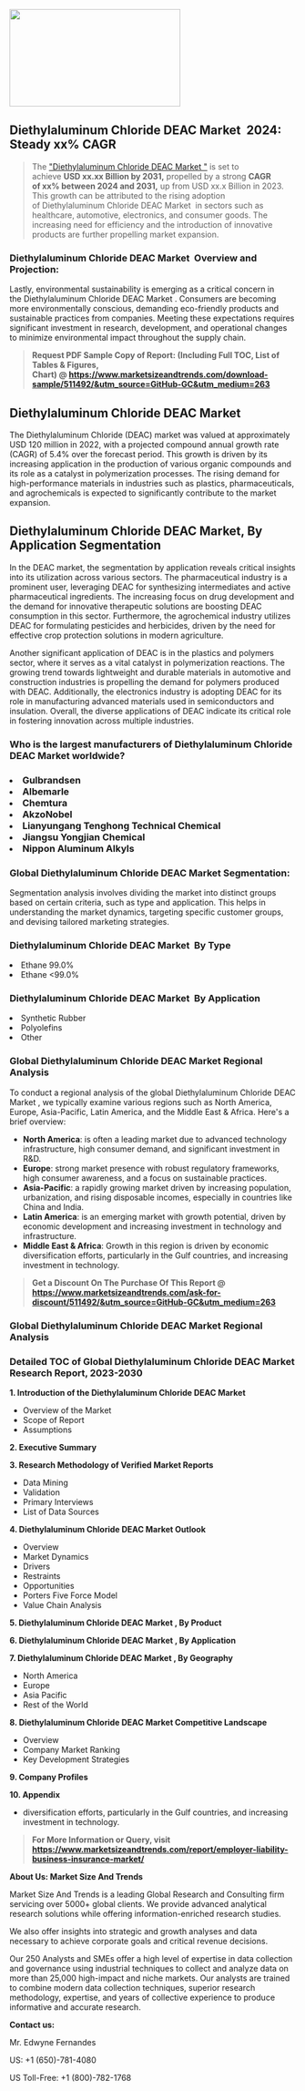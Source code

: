<p><img class="alignnone size-medium wp-image-20088" src="https://ffe5etoiles.com/wp-content/uploads/2024/12/MST1-300x171.png" alt="" width="300" height="171" /></p><h2 id="ember46" class="ember-view reader-text-block__heading-2">Diethylaluminum Chloride DEAC Market &nbsp;2024: Steady&nbsp;xx% CAGR</h2><blockquote id="ember47" class="ember-view reader-text-block__blockquote">The&nbsp;<a class="app-aware-link " href="https://www.marketsizeandtrends.com/download-sample/511492/&utm_source=GitHub-GC&utm_medium=263" target="_blank" data-test-app-aware-link="">"Diethylaluminum Chloride DEAC Market "</a>&nbsp;is set to achieve&nbsp;<strong>USD&nbsp;xx.xx&nbsp;Billion by 2031,</strong>&nbsp;propelled by a strong&nbsp;<strong>CAGR of&nbsp;xx% between 2024 and 2031,</strong>&nbsp;up from USD xx.x Billion in 2023. This growth can be attributed to the rising adoption of&nbsp;Diethylaluminum Chloride DEAC Market &nbsp;in sectors such as healthcare, automotive, electronics, and consumer goods. The increasing need for efficiency and the introduction of innovative products are further propelling market expansion.</blockquote><h3 id="ember48" class="ember-view reader-text-block__heading-3">Diethylaluminum Chloride DEAC Market &nbsp;Overview and Projection:</h3><p id="ember49" class="ember-view reader-text-block__paragraph">Lastly, environmental sustainability is emerging as a critical concern in the&nbsp;Diethylaluminum Chloride DEAC Market . Consumers are becoming more environmentally conscious, demanding eco-friendly products and sustainable practices from companies. Meeting these expectations requires significant investment in research, development, and operational changes to minimize environmental impact throughout the supply chain.</p><blockquote id="ember50" class="ember-view reader-text-block__blockquote"><strong>Request PDF Sample Copy of Report: (Including Full TOC, List of Tables &amp; Figures, Chart)&nbsp;@&nbsp;<strong><a href="https://www.marketsizeandtrends.com/download-sample/511492/&utm_source=GitHub-GC&utm_medium=263" target="_blank">https://www.marketsizeandtrends.com/download-sample/511492/&utm_source=GitHub-GC&utm_medium=263</a></strong></strong></blockquote><h3 class=""> <h2>Diethylaluminum Chloride DEAC Market</h2><p>The Diethylaluminum Chloride (DEAC) market was valued at approximately USD 120 million in 2022, with a projected compound annual growth rate (CAGR) of 5.4% over the forecast period. This growth is driven by its increasing application in the production of various organic compounds and its role as a catalyst in polymerization processes. The rising demand for high-performance materials in industries such as plastics, pharmaceuticals, and agrochemicals is expected to significantly contribute to the market expansion.</p><h2>Diethylaluminum Chloride DEAC Market, By Application Segmentation</h2><p>In the DEAC market, the segmentation by application reveals critical insights into its utilization across various sectors. The pharmaceutical industry is a prominent user, leveraging DEAC for synthesizing intermediates and active pharmaceutical ingredients. The increasing focus on drug development and the demand for innovative therapeutic solutions are boosting DEAC consumption in this sector. Furthermore, the agrochemical industry utilizes DEAC for formulating pesticides and herbicides, driven by the need for effective crop protection solutions in modern agriculture.</p><p>Another significant application of DEAC is in the plastics and polymers sector, where it serves as a vital catalyst in polymerization reactions. The growing trend towards lightweight and durable materials in automotive and construction industries is propelling the demand for polymers produced with DEAC. Additionally, the electronics industry is adopting DEAC for its role in manufacturing advanced materials used in semiconductors and insulation. Overall, the diverse applications of DEAC indicate its critical role in fostering innovation across multiple industries.</p></h3><h3 id="" class="">Who is the largest manufacturers of&nbsp;Diethylaluminum Chloride DEAC Market worldwide?</h3><h3 class=""></Li><Li>Gulbrandsen</Li><Li> Albemarle</Li><Li> Chemtura</Li><Li> AkzoNobel</Li><Li> Lianyungang Tenghong Technical Chemical</Li><Li> Jiangsu Yongjian Chemical</Li><Li> Nippon Aluminum Alkyls</h3><h3 id="ember53" class="ember-view reader-text-block__heading-3">Global&nbsp;Diethylaluminum Chloride DEAC Market Segmentation:</h3><p id="ember54" class="ember-view reader-text-block__paragraph">Segmentation analysis involves dividing the market into distinct groups based on certain criteria, such as type and application. This helps in understanding the market dynamics, targeting specific customer groups, and devising tailored marketing strategies.</p><h3 id="" class="">Diethylaluminum Chloride DEAC Market &nbsp;By Type</h3><p></Li><Li>Ethane 99.0%</Li><Li> Ethane <99.0%</p><h3 id="" class="">Diethylaluminum Chloride DEAC Market &nbsp;By Application</h3><p class=""></Li><Li>Synthetic Rubber</Li><Li> Polyolefins</Li><Li> Other</p><h3 id="ember62" class="ember-view reader-text-block__heading-3">Global Diethylaluminum Chloride DEAC Market Regional Analysis</h3><p id="ember63" class="ember-view reader-text-block__paragraph">To conduct a regional analysis of the global Diethylaluminum Chloride DEAC Market , we typically examine various regions such as North America, Europe, Asia-Pacific, Latin America, and the Middle East &amp; Africa. Here's a brief overview:</p><ul><li><strong>North America</strong>: is often a leading market due to advanced technology infrastructure, high consumer demand, and significant investment in R&amp;D.</li><li><strong>Europe</strong>: strong market presence with robust regulatory frameworks, high consumer awareness, and a focus on sustainable practices.</li><li><strong>Asia-Pacific</strong>: a rapidly growing market driven by increasing population, urbanization, and rising disposable incomes, especially in countries like China and India.</li><li><strong>Latin America</strong>: is an emerging market with growth potential, driven by economic development and increasing investment in technology and infrastructure.</li><li><strong>Middle East &amp; Africa</strong>: Growth in this region is driven by economic diversification efforts, particularly in the Gulf countries, and increasing investment in technology.</li></ul><blockquote id="ember61" class="ember-view reader-text-block__blockquote"><strong>Get a Discount On The Purchase Of This Report @ <strong><a href="https://html-cleaner.com/" target="">https://www.marketsizeandtrends.com/ask-for-discount/511492/&utm_source=GitHub-GC&utm_medium=263</a></strong></strong></blockquote><h3 id="ember62" class="ember-view reader-text-block__heading-3">Global Diethylaluminum Chloride DEAC Market Regional Analysis</h3><h3 id="" class="">Detailed TOC of Global Diethylaluminum Chloride DEAC Market Research Report, 2023-2030</h3><p id="" class=""><strong>1. Introduction of the Diethylaluminum Chloride DEAC Market </strong></p><ul><li>Overview of the Market</li><li>Scope of Report</li><li>Assumptions</li></ul><p id="" class=""><strong>2. Executive Summary</strong></p><p id="" class=""><strong>3. Research Methodology of Verified Market Reports</strong></p><ul><li>Data Mining</li><li>Validation</li><li>Primary Interviews</li><li>List of Data Sources</li></ul><p id="" class=""><strong>4. Diethylaluminum Chloride DEAC Market Outlook</strong></p><ul><li>Overview</li><li>Market Dynamics</li><li>Drivers</li><li>Restraints</li><li>Opportunities</li><li>Porters Five Force Model</li><li>Value Chain Analysis</li></ul><p id="" class=""><strong>5. Diethylaluminum Chloride DEAC Market , By Product</strong></p><p id="" class=""><strong>6. Diethylaluminum Chloride DEAC Market , By Application</strong></p><p id="" class=""><strong>7. Diethylaluminum Chloride DEAC Market , By Geography</strong></p><ul><li>North America</li><li>Europe</li><li>Asia Pacific</li><li>Rest of the World</li></ul><p id="" class=""><strong>8. Diethylaluminum Chloride DEAC Market Competitive Landscape</strong></p><ul><li>Overview</li><li>Company Market Ranking</li><li>Key Development Strategies</li></ul><p id="" class=""><strong>9. Company Profiles</strong></p><p id="" class=""><strong>10. Appendix</strong></p><ul><li>diversification efforts, particularly in the Gulf countries, and increasing investment in technology.</li></ul><blockquote id="ember65" class="ember-view reader-text-block__blockquote"><strong>For More Information or Query, visit <strong><strong><a href="https://html-cleaner.com/" target="">https://www.marketsizeandtrends.com/report/employer-liability-business-insurance-market/</a></strong></strong></strong></blockquote><p id="" class=""><strong>About Us: Market Size And Trends</strong></p><p id="" class="">Market Size And Trends is a leading Global Research and Consulting firm servicing over 5000+ global clients. We provide advanced analytical research solutions while offering information-enriched research studies.</p><p id="" class="">We also offer insights into strategic and growth analyses and data necessary to achieve corporate goals and critical revenue decisions.</p><p id="" class="">Our 250 Analysts and SMEs offer a high level of expertise in data collection and governance using industrial techniques to collect and analyze data on more than 25,000 high-impact and niche markets. Our analysts are trained to combine modern data collection techniques, superior research methodology, expertise, and years of collective experience to produce informative and accurate research.</p><p id="" class=""><strong>Contact us:</strong></p><p id="" class="">Mr. Edwyne Fernandes</p><p id="" class="">US: +1 (650)-781-4080</p><p id="" class="">US Toll-Free: +1 (800)-782-1768</p>
